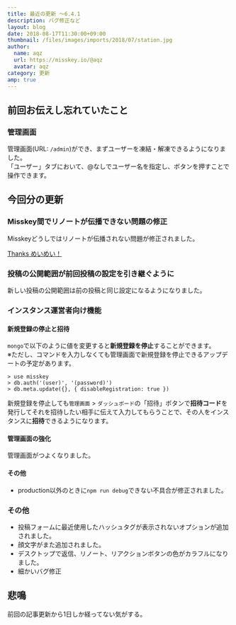 ```yaml
---
title: 最近の更新 ～6.4.1
description: バグ修正など
layout: blog
date: 2018-08-17T11:30:00+09:00
thumbnail: /files/images/imports/2018/07/station.jpg
author:
  name: aqz
  url: https://misskey.io/@aqz
  avatar: aqz
category: 更新
amp: true
---
```

## 前回お伝えし忘れていたこと
### 管理画面
管理画面(URL: `/admin`)ができ、まずユーザーを凍結・解凍できるようになりました。  
「ユーザー」タブにおいて、@なしでユーザー名を指定し、ボタンを押すことで操作できます。

## 今回分の更新

### Misskey間でリノートが伝播できない問題の修正
Misskeyどうしではリノートが伝播されない問題が修正されました。

[Thanks めいめい！](https://github.com/syuilo/misskey/pull/2278)

### 投稿の公開範囲が前回投稿の設定を引き継ぐように
新しい投稿の公開範囲は前の投稿と同じ設定になるようになりました。

### インスタンス運営者向け機能
#### 新規登録の停止と招待
`mongo`で以下のように値を変更すると**新規登録を停止**することができます。  
※ただし、コマンドを入力しなくても管理画面で新規登録を停止できるアップデートの予定があります。

```
> use misskey
> db.auth('(user)', '(password)')
> db.meta.update({}, { disableRegistration: true })
```

新規登録を停止しても`管理画面` > `ダッシュボード`の「招待」ボタンで**招待コード**を発行してそれを招待したい相手に伝えて入力してもらうことで、その人をインスタンスに**招待**できるようになります。

#### 管理画面の強化
管理画面がつよくなりました。

#### その他
- production以外のときに`npm run debug`できない不具合が修正されました。

### その他

- 投稿フォームに最近使用したハッシュタグが表示されないオプションが追加されました。
- 顔文字がまた追加されました。
- デスクトップで返信、リノート、リアクションボタンの色がカラフルになりました。
- 細かいバグ修正

## 悲鳴
前回の記事更新から1日しか経ってない気がする。